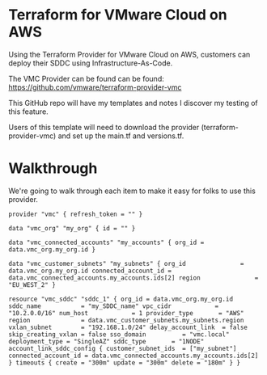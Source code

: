 # Terraform for VMware Cloud on AWS

Using the Terraform Provider for VMware Cloud on AWS, customers can deploy their SDDC using Infrastructure-As-Code.

The VMC Provider can be found can be found:
https://github.com/vmware/terraform-provider-vmc

This GitHub repo will have my templates and notes I discover my testing of this feature.

Users of this template will need to download the provider (terraform-provider-vmc) and set up the main.tf and versions.tf. 

# Walkthrough

We're going to walk through each item to make it easy for folks to use this provider.

`provider "vmc" {
  refresh_token = ""
}`


`data "vmc_org" "my_org" {
  id = ""
}`

`data "vmc_connected_accounts" "my_accounts" {
  org_id = data.vmc_org.my_org.id
}`

`data "vmc_customer_subnets" "my_subnets" {
  org_id               = data.vmc_org.my_org.id
  connected_account_id = data.vmc_connected_accounts.my_accounts.ids[2]
  region               = "EU_WEST_2"
}`

`resource "vmc_sddc" "sddc_1" {
  org_id = data.vmc_org.my_org.id
  sddc_name           = "my_SDDC_name"
  vpc_cidr            = "10.2.0.0/16"
  num_host            = 1
  provider_type       = "AWS"
  region              = data.vmc_customer_subnets.my_subnets.region
  vxlan_subnet        = "192.168.1.0/24"
  delay_account_link  = false
  skip_creating_vxlan = false
  sso_domain          = "vmc.local"
  deployment_type = "SingleAZ"
  sddc_type       = "1NODE"
  account_link_sddc_config {
    customer_subnet_ids  = ["my_subnet"]
    connected_account_id = data.vmc_connected_accounts.my_accounts.ids[2]
  }
  timeouts {
    create = "300m"
    update = "300m"
    delete = "180m"
  }
}`
